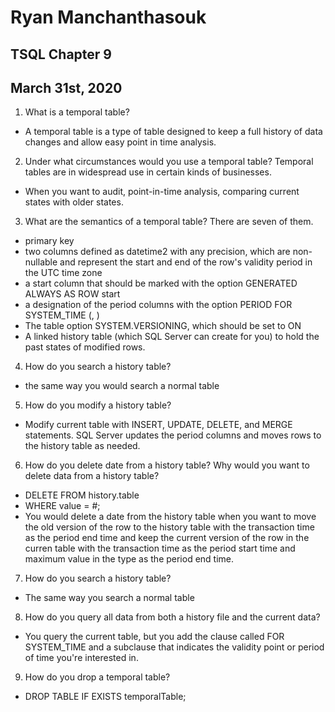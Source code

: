 # Ryan Manchanthasouk
## TSQL Chapter 9
## March 31st, 2020
1. What is a temporal table?
  - A temporal table is a type of table designed to keep a full history of data changes and allow easy point in time analysis.
2. Under what circumstances would you use a temporal table? Temporal tables are in widespread use in certain kinds of businesses.
  - When you want to audit, point-in-time analysis, comparing current states with older states.
3. What are the semantics of a temporal table? There are seven of them.
  - primary key
  - two columns defined as datetime2 with any precision, which are non-nullable and represent the start and end of the row's validity period in the UTC time zone
  - a start column that should be marked with the option GENERATED ALWAYS AS ROW start
  - a designation of the period columns with the option PERIOD FOR SYSTEM_TIME (<startcol>, <endcol>)
  - The table option SYSTEM.VERSIONING, which should be set to ON
  - A linked history table (which SQL Server can create for you) to hold the past states of modified rows.
4. How do you search a history table?
  - the same way you would search a normal table
5. How do you modify a history table?
  - Modify current table with INSERT, UPDATE, DELETE, and MERGE statements.  SQL Server updates the period columns and moves rows to the history table as needed.
6. How do you delete date from a history table? Why would you want to delete data from a history table?
  - DELETE FROM history.table
  - WHERE value = #;
  - You would delete a date from the history table when you want to move the old version of the row to the history table with the transaction time as the period end time and keep the current version of the row in the curren table with the transaction time as the period start time and maximum value in the type as the period end time.
7. How do you search a history table?
  - The same way you search a normal table
8. How do you query all data from both a history file and the current data?
  - You query the current table, but you add the clause called FOR SYSTEM_TIME and a subclause that indicates the validity point or period of time you're interested in.
9. How do you drop a temporal table?
  - DROP TABLE IF EXISTS temporalTable;
